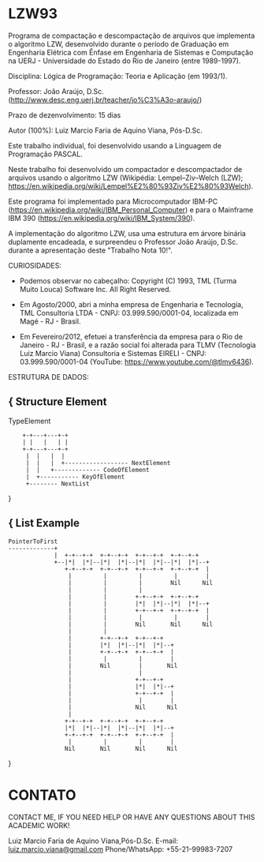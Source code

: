# LZW93
Programa de compactação e descompactação de arquivos que implementa o algoritmo LZW, desenvolvido durante o período de Graduação em Engenharia Elétrica com Ênfase em Engenharia de Sistemas e Computação na UERJ - Universidade do Estado do Rio de Janeiro (entre 1989-1997).

Disciplina: Lógica de Programação: Teoria e Aplicação (em 1993/1). 

Professor: João Araújo, D.Sc. (http://www.desc.eng.uerj.br/teacher/jo%C3%A3o-araujo/)

Prazo de dezenvolvimento: 15 dias

Autor (100%): Luiz Marcio Faria de Aquino Viana, Pós-D.Sc.

Este trabalho individual, foi desenvolvido usando a Linguagem de Programação PASCAL.

Neste trabalho foi desenvolvido um compactador e descompactador de arquivos usando o algoritmo LZW (Wikipédia: Lempel–Ziv–Welch (LZW); https://en.wikipedia.org/wiki/Lempel%E2%80%93Ziv%E2%80%93Welch).

Este programa foi implementado para Microcomputador IBM-PC (https://en.wikipedia.org/wiki/IBM_Personal_Computer) e para o Mainframe IBM 390 (https://en.wikipedia.org/wiki/IBM_System/390).

A implementação do algoritmo LZW, usa uma estrutura em árvore binária duplamente encadeada, e surpreendeu o Professor João Araújo, D.Sc. durante a apresentação deste "Trabalho Nota 10!".

CURIOSIDADES:

- Podemos observar no cabeçalho: Copyright (C) 1993, TML (Turma Muito Louca) Software Inc. All Right Reserved.

- Em Agosto/2000, abri a minha empresa de Engenharia e Tecnologia, TML Consultoria LTDA - CNPJ: 03.999.590/0001-04, localizada em Magé - RJ - Brasil.

- Em Fevereiro/2012, efetuei a transferência da empresa para o Rio de Janeiro - RJ - Brasil, e a razão social foi alterada para TLMV (Tecnologia Luiz Marcio Viana) Consultoria e Sistemas EIRELI - CNPJ: 03.999.590/0001-04 (YouTube: https://www.youtube.com/@tlmv6436).

ESTRUTURA DE DADOS:

{ Structure Element
 -------------------

  TypeElement

        +-+---+---+-+
        | |   |   | |
        +-+---+---+-+
         |  |   |  |
         |  |   |  +------------------ NextElement
         |  |   +------------- CodeOfElement
         |  +----------- KeyOfElement
         +-------- NextList

}

{  List Example
  --------------

    PointerToFirst
    -------------+
                 |  +-+--+-+  +-+--+-+  +-+--+-+  +-+--+-+
                 +--|*|  |*|--|*|  |*|--|*|  |*|--|*|  |*|--+
                    +-+--+-+  +-+--+-+  +-+--+-+  +-+--+-+  |
                     |         |         |         |        |
                     |         |         |        Nil      Nil
                     |         |         |
                     |         |        +-+--+-+  +-+--+-+
                     |         |        |*|  |*|--|*|  |*|--+
                     |         |        +-+--+-+  +-+--+-+  |
                     |         |         |         |        |
                     |         |        Nil       Nil      Nil
                     |         |
                     |        +-+--+-+  +-+--+-+
                     |        |*|  |*|--|*|  |*|--+
                     |        +-+--+-+  +-+--+-+  |
                     |         |         |        |
                     |        Nil        |       Nil
                     |                   |
                     |                  +-+--+-+
                     |                  |*|  |*|--+
                     |                  +-+--+-+  |
                     |                   |        |
                     |                  Nil      Nil
                     |
                    +-+--+-+  +-+--+-+  +-+--+-+
                    |*|  |*|--|*|  |*|--|*|  |*|--+
                    +-+--+-+  +-+--+-+  +-+--+-+  |
                     |         |         |        |
                    Nil       Nil       Nil      Nil
}

# CONTATO

CONTACT ME, IF YOU NEED HELP OR HAVE ANY QUESTIONS ABOUT THIS ACADEMIC WORK!

Luiz Marcio Faria de Aquino Viana,Pós-D.Sc.
E-mail: luiz.marcio.viana@gmail.com
Phone/WhatsApp: +55-21-99983-7207
